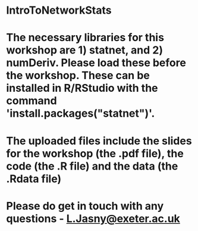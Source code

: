 # IntroToNetworkStats

# The necessary libraries for this workshop are 1) statnet, and 2) numDeriv. Please load these before the workshop. These can be installed in R/RStudio with the command 'install.packages("statnet")'.
# The uploaded files include the slides for the workshop (the .pdf file), the code (the .R file) and the data (the .Rdata file)

# Please do get in touch with any questions - L.Jasny@exeter.ac.uk
